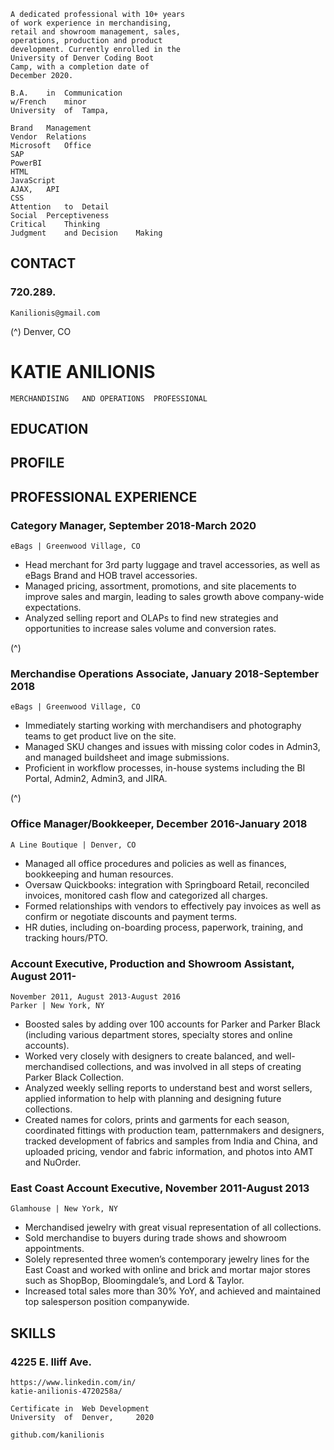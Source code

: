 ```
A dedicated professional with 10+ years
of work experience in merchandising,
retail and showroom management, sales,
operations, production and product
development. Currently enrolled in the
University of Denver Coding Boot
Camp, with a completion date of
December 2020.
```
```
B.A.	in	Communication
w/French	minor
University	of	Tampa,	
```
```
Brand	Management
Vendor	Relations
Microsoft	Office
SAP
PowerBI
HTML
JavaScript
AJAX,	API
CSS
Attention	to	Detail
Social	Perceptiveness
Critical	Thinking
Judgment	and	Decision	Making
```
## CONTACT

### 720.289.

```
Kanilionis@gmail.com
```
(^) Denver,	CO	

# KATIE	ANILIONIS

```
MERCHANDISING	AND	OPERATIONS	PROFESSIONAL
```
## EDUCATION

## PROFILE

## PROFESSIONAL	EXPERIENCE

### Category Manager, September 2018-March 2020

```
eBags | Greenwood Village, CO
```
- Head merchant for 3rd party luggage and travel accessories, as well as eBags Brand
    and HOB travel accessories.
- Managed pricing, assortment, promotions, and site placements to improve sales and
    margin, leading to sales growth above company-wide expectations.
- Analyzed selling report and OLAPs to find new strategies and opportunities to
    increase sales volume and conversion rates.

(^)

### Merchandise Operations Associate, January 2018-September 2018

```
eBags | Greenwood Village, CO
```
- Immediately starting working with merchandisers and photography teams to get
    product live on the site.
- Managed SKU changes and issues with missing color codes in Admin3, and
    managed buildsheet and image submissions.
- Proficient in workflow processes, in-house systems including the BI Portal, Admin2,
    Admin3, and JIRA.

(^)

### Office Manager/Bookkeeper, December 2016-January 2018

```
A Line Boutique | Denver, CO
```
- Managed all office procedures and policies as well as finances, bookkeeping and
    human resources.
- Oversaw Quickbooks: integration with Springboard Retail, reconciled invoices,
    monitored cash flow and categorized all charges.
- Formed relationships with vendors to effectively pay invoices as well as confirm or
    negotiate discounts and payment terms.
- HR duties, including on-boarding process, paperwork, training, and tracking
    hours/PTO.

### Account Executive, Production and Showroom Assistant, August 2011-

```
November 2011, August 2013-August 2016
Parker | New York, NY
```
- Boosted sales by adding over 100 accounts for Parker and Parker Black (including
    various department stores, specialty stores and online accounts).
- Worked very closely with designers to create balanced, and well-merchandised
    collections, and was involved in all steps of creating Parker Black Collection.
- Analyzed weekly selling reports to understand best and worst sellers, applied
    information to help with planning and designing future collections.
- Created names for colors, prints and garments for each season, coordinated fittings
    with production team, patternmakers and designers, tracked development of fabrics
    and samples from India and China, and uploaded pricing, vendor and fabric
    information, and photos into AMT and NuOrder.

### East Coast Account Executive, November 2011-August 2013

```
Glamhouse | New York, NY
```
- Merchandised jewelry with great visual representation of all collections.
- Sold merchandise to buyers during trade shows and showroom appointments.
- Solely represented three women’s contemporary jewelry lines for the East Coast and
    worked with online and brick and mortar major stores such as ShopBop,
    Bloomingdale’s, and Lord & Taylor.
- Increased total sales more than 30% YoY, and achieved and maintained top
    salesperson position companywide.

## SKILLS

### 4225	E.	Iliff	Ave.

```
https://www.linkedin.com/in/
katie-anilionis-4720258a/
```
```
Certificate	in	Web	Development
University	of	Denver, 	2020	
```
```
github.com/kanilionis
```

